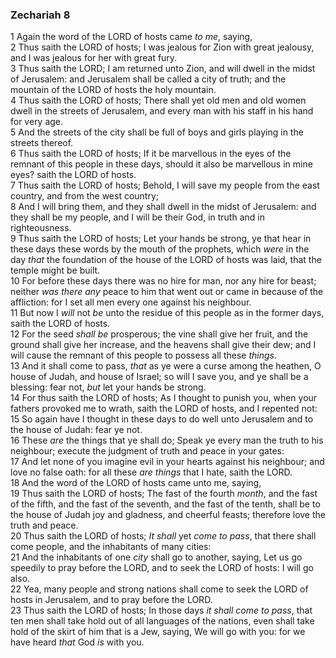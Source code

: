 ### Zechariah 8

1 Again the word of the LORD of hosts came *to me*, saying,  
2 Thus saith the LORD of hosts; I was jealous for Zion with great jealousy, and I was jealous for her with great fury.  
3 Thus saith the LORD; I am returned unto Zion, and will dwell in the midst of Jerusalem: and Jerusalem shall be called a city of truth; and the mountain of the LORD of hosts the holy mountain.  
4 Thus saith the LORD of hosts; There shall yet old men and old women dwell in the streets of Jerusalem, and every man with his staff in his hand for very age.  
5 And the streets of the city shall be full of boys and girls playing in the streets thereof.  
6 Thus saith the LORD of hosts; If it be marvellous in the eyes of the remnant of this people in these days, should it also be marvellous in mine eyes? saith the LORD of hosts.  
7 Thus saith the LORD of hosts; Behold, I will save my people from the east country, and from the west country;  
8 And I will bring them, and they shall dwell in the midst of Jerusalem: and they shall be my people, and I will be their God, in truth and in righteousness.  
9 Thus saith the LORD of hosts; Let your hands be strong, ye that hear in these days these words by the mouth of the prophets, which *were* in the day *that* the foundation of the house of the LORD of hosts was laid, that the temple might be built.  
10 For before these days there was no hire for man, nor any hire for beast; neither *was there any* peace to him that went out or came in because of the affliction: for I set all men every one against his neighbour.  
11 But now I *will* not *be* unto the residue of this people as in the former days, saith the LORD of hosts.  
12 For the seed *shall be* prosperous; the vine shall give her fruit, and the ground shall give her increase, and the heavens shall give their dew; and I will cause the remnant of this people to possess all these *things*.  
13 And it shall come to pass, *that* as ye were a curse among the heathen, O house of Judah, and house of Israel; so will I save you, and ye shall be a blessing: fear not, *but* let your hands be strong.  
14 For thus saith the LORD of hosts; As I thought to punish you, when your fathers provoked me to wrath, saith the LORD of hosts, and I repented not:  
15 So again have I thought in these days to do well unto Jerusalem and to the house of Judah: fear ye not.  
16 These *are* the things that ye shall do; Speak ye every man the truth to his neighbour; execute the judgment of truth and peace in your gates:  
17 And let none of you imagine evil in your hearts against his neighbour; and love no false oath: for all these *are things* that I hate, saith the LORD.  
18 And the word of the LORD of hosts came unto me, saying,  
19 Thus saith the LORD of hosts; The fast of the fourth *month*, and the fast of the fifth, and the fast of the seventh, and the fast of the tenth, shall be to the house of Judah joy and gladness, and cheerful feasts; therefore love the truth and peace.  
20 Thus saith the LORD of hosts; *It shall* yet *come to pass*, that there shall come people, and the inhabitants of many cities:  
21 And the inhabitants of one *city* shall go to another, saying, Let us go speedily to pray before the LORD, and to seek the LORD of hosts: I will go also.  
22 Yea, many people and strong nations shall come to seek the LORD of hosts in Jerusalem, and to pray before the LORD.  
23 Thus saith the LORD of hosts; In those days *it shall come to pass*, that ten men shall take hold out of all languages of the nations, even shall take hold of the skirt of him that is a Jew, saying, We will go with you: for we have heard *that* God *is* with you.  
